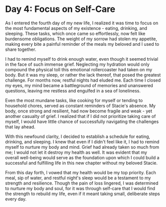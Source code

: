 # Day 4: Focus on Self-Care

As I entered the fourth day of my new life, I realized it was time to focus on the most fundamental aspects of my
existence - eating, drinking, and sleeping. These tasks, which once came so effortlessly, now felt like burdensome
obligations. The weight of my sorrow had stolen my appetite, making every bite a painful reminder of the meals my
beloved and I used to share together.

I had to remind myself to drink enough water, even though it seemed trivial in the face of such immense grief.
Neglecting my hydration would only compound the physical toll this emotional rollercoaster had taken on my body. But it
was my sleep, or rather the lack thereof, that posed the greatest challenge. For months now, restful nights had eluded
me. Each time I closed my eyes, my mind became a battleground of memories and unanswered questions, leaving me restless
and engulfed in a sea of loneliness.

Even the most mundane tasks, like cooking for myself or tending to household chores, served as constant reminders of
Stacie's absence. My body, once strong and resilient, had now become fragile and weak - yet another casualty of grief. I
realized that if I did not prioritize taking care of myself, I would have little chance of successfully navigating the
challenges that lay ahead.

With this newfound clarity, I decided to establish a schedule for eating, drinking, and sleeping. I knew that even if I
didn't feel like it, I had to remind myself to nurture my body and mind. Grief had already taken so much from me; I
would not let it destroy my health as well. It was evident that my overall well-being would serve as the foundation upon
which I could build a successful and fulfilling life in this new chapter without my beloved Stacie.

From this day forth, I vowed that my health would be my top priority. Each meal, sip of water, and restful night's sleep
would be a testament to my strength and resilience. Though the pain of loss lingered, I was determined to nurture my
body and soul, for it was through self-care that I would find the strength to rebuild my life, even if it meant taking
small, deliberate steps every day.

